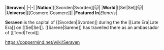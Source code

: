 |**Seraven**|
|-|-|
|**Nation**|[[Svorden\|Svorden]]🐱︎|
|**World**|[[Sel\|Sel]]🐱︎|
|**Universe**|[[Cosmere\|Cosmere]]|
|**Featured In**|*Elantris*|

**Seraven** is the capital of [[Svorden\|Svorden]] during the the [[Late Era\|Late Era]] on [[Sel\|Sel]].
[[Sarene\|Sarene]] has travelled there as an ambassador of [[Teod\|Teod]].



https://coppermind.net/wiki/Seraven